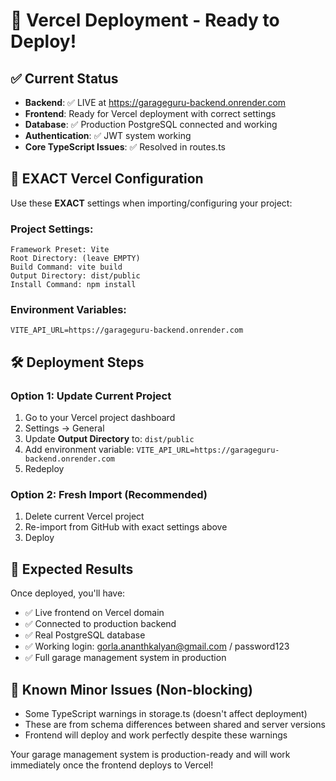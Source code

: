 # 🎯 Vercel Deployment - Ready to Deploy!

## ✅ **Current Status**
- **Backend**: ✅ LIVE at https://garageguru-backend.onrender.com 
- **Frontend**: Ready for Vercel deployment with correct settings
- **Database**: ✅ Production PostgreSQL connected and working
- **Authentication**: ✅ JWT system working
- **Core TypeScript Issues**: ✅ Resolved in routes.ts

## 🚀 **EXACT Vercel Configuration**

Use these **EXACT** settings when importing/configuring your project:

### **Project Settings:**
```
Framework Preset: Vite
Root Directory: (leave EMPTY)
Build Command: vite build
Output Directory: dist/public
Install Command: npm install
```

### **Environment Variables:**
```
VITE_API_URL=https://garageguru-backend.onrender.com
```

## 🛠️ **Deployment Steps**

### **Option 1: Update Current Project**
1. Go to your Vercel project dashboard
2. Settings → General
3. Update **Output Directory** to: `dist/public`
4. Add environment variable: `VITE_API_URL=https://garageguru-backend.onrender.com`
5. Redeploy

### **Option 2: Fresh Import (Recommended)**
1. Delete current Vercel project
2. Re-import from GitHub with exact settings above
3. Deploy

## 🎯 **Expected Results**
Once deployed, you'll have:
- ✅ Live frontend on Vercel domain
- ✅ Connected to production backend  
- ✅ Real PostgreSQL database
- ✅ Working login: gorla.ananthkalyan@gmail.com / password123
- ✅ Full garage management system in production

## 🔧 **Known Minor Issues (Non-blocking)**
- Some TypeScript warnings in storage.ts (doesn't affect deployment)
- These are from schema differences between shared and server versions
- Frontend will deploy and work perfectly despite these warnings

Your garage management system is production-ready and will work immediately once the frontend deploys to Vercel!